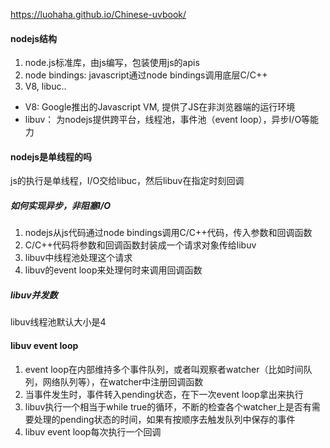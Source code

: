 https://luohaha.github.io/Chinese-uvbook/
#### nodejs结构   
1. node.js标准库，由js编写，包装使用js的apis  
2. node bindings: javascript通过node bindings调用底层C/C++   
3. V8, libuc..
- V8: Google推出的Javascript VM, 提供了JS在非浏览器端的运行环境  
- libuv： 为nodejs提供跨平台，线程池，事件池（event loop），异步I/O等能力  

#### nodejs是单线程的吗   

js的执行是单线程，I/O交给libuc，然后libuv在指定时刻回调
##### 如何实现异步，非阻塞I/O  
1. nodejs从js代码通过node bindings调用C/C++代码，传入参数和回调函数  
2. C/C++代码将参数和回调函数封装成一个请求对象传给libuv  
3. libuv中线程池处理这个请求
4. libuv的event loop来处理何时来调用回调函数     

##### libuv并发数  
libuv线程池默认大小是4   

#### libuv event loop  
1. event loop在内部维持多个事件队列，或者叫观察者watcher（比如时间队列，网络队列等），在watcher中注册回调函数    
2. 当事件发生时，事件转入pending状态，在下一次event loop拿出来执行   
3. libuv执行一个相当于while true的循环，不断的检查各个watcher上是否有需要处理的pending状态的时间，如果有按顺序去触发队列中保存的事件    
4. libuv event loop每次执行一个回调  
   
